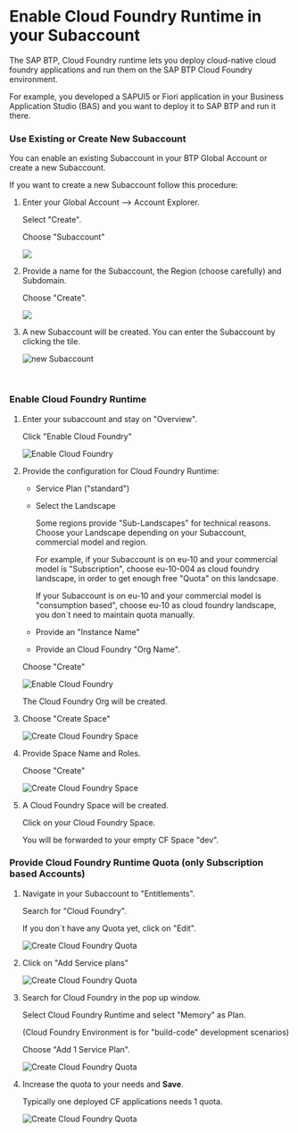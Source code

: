 # Enable Cloud Foundry Runtime in your Subaccount

The SAP BTP, Cloud Foundry runtime lets you deploy cloud-native cloud foundry applications and run them on the SAP BTP Cloud Foundry environment.

For example, you developed a SAPUI5 or Fiori application in your Business Application Studio (BAS) and you want to deploy it to SAP BTP and run it there.


### Use Existing or Create New Subaccount

You can enable an existing Subaccount in your BTP Global Account or create a new Subaccount. 

If you want to create a new Subaccount follow this procedure:

1. Enter your Global Account --> Account Explorer.

    Select "Create".

    Choose "Subaccount"

    ![](images/2_ea_suba_01_create.png)


2. Provide a name for the Subaccount, the Region (choose carefully) and Subdomain.

    Choose "Create".

    ![](images/2_ea_suba_02_create.png)

3. A new Subaccount will be created. You can enter the Subaccount by clicking the tile.

    ![new Subaccount](images/2_ea_suba_03_new.png)

<br>

### Enable Cloud Foundry Runtime

1. Enter your subaccount and stay on "Overview".

    Click "Enable Cloud Foundry"

    ![Enable Cloud Foundry](images/2_ea_cf_enable_01.png)

2. Provide the configuration for Cloud Foundry Runtime:

    - Service Plan ("standard")
    - Select the Landscape

        Some regions provide "Sub-Landscapes" for technical reasons. Choose your Landscape depending on your Subaccount, commercial model and region.

        For example, if your Subaccount is on eu-10 and your commercial model is "Subscription", choose eu-10-004 as cloud foundry landscape, in order to get enough free "Quota" on this landcsape.

        If your Subaccount is on eu-10 and your commercial model is "consumption based", choose eu-10 as cloud foundry landscape, you don`t need to maintain quota manually.

    - Provide an "Instance Name" 
    - Provide an Cloud Foundry "Org Name". 

    Choose "Create"
    
    ![Enable Cloud Foundry](images/2_ea_cf_enable_02.png)

    The Cloud Foundry Org will be created.

3. Choose "Create Space"

    ![Create Cloud Foundry Space](images/2_ea_cf_enable_03_space.png)

4. Provide Space Name and Roles.

    Choose "Create"

    ![Create Cloud Foundry Space](images/2_ea_cf_enable_04_space.png)

5. A Cloud Foundry Space will be created.

    Click on your Cloud Foundry Space.

    You will be forwarded to your empty CF Space "dev".


### Provide Cloud Foundry Runtime Quota (only Subscription based Accounts)

1. Navigate in your Subaccount to "Entitlements".

    Search for "Cloud Foundry".

    If you don´t have any Quota yet, click on "Edit".

    ![Create Cloud Foundry Quota](images/2_ea_cf_enable_05_quota.png)

2. Click on "Add Service plans"

    ![Create Cloud Foundry Quota](images/2_ea_cf_enable_06_sp.png)

3. Search for Cloud Foundry in the pop up window.

    Select Cloud Foundry Runtime and select "Memory" as Plan.

    (Cloud Foundry Environment is for "build-code" development scenarios)

    Choose "Add 1 Service Plan".

    ![Create Cloud Foundry Quota](images/2_ea_cf_enable_07_memory.png)

4. Increase the quota to your needs and **Save**.

    Typically one deployed CF applications needs 1 quota.

    ![Create Cloud Foundry Quota](images/2_ea_cf_enable_08_save.png)
